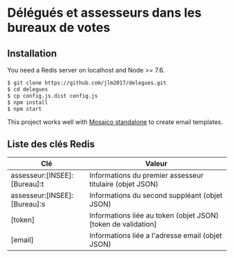 # Délégués et assesseurs dans les bureaux de votes

## Installation

You need a Redis server on localhost and Node >= 7.6.

```bash
$ git clone https://github.com/jlm2017/delegues.git
$ cd delegues
$ cp config.js.dist config.js
$ npm install
$ npm start
```

This project works well with [Mosaico standalone](https://github.com/jlm2017/mosaico-standalone) to create email templates.


## Liste des clés Redis

| Clé                          | Valeur
|------------------------------|-------------
|assesseur:[INSEE]:[Bureau]:t            | Informations du premier assesseur titulaire (objet JSON)
|assesseur:[INSEE]:[Bureau]:s            | Informations du second suppléant (objet JSON)
|[token]                       | Informations liée au token (objet JSON) [token de validation]
|[email]                       | Informations liée a l'adresse email (objet JSON)
